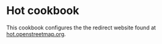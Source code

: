 # Hot cookbook

This cookbook configures the the redirect website found at
[hot.openstreetmap.org](https://hot.openstreetmap.org).
